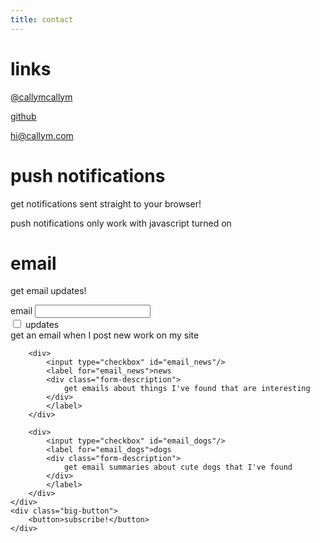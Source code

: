 ```yaml
---
title: contact
---
```

<h1>links</h1>

[@callymcallym](http://twitter.com/callymcallym)

[github](http://github.com/callym)

[hi@callym.com](mailto:hi@callym.com)

# push notifications
get notifications sent straight to your browser!
<div class="center monospace">
<span id="push_notifications">
	<noscript>
		push notifications only work with javascript turned on
	</noscript>
</span>
<a href="" id="push_notifications_action" style="display: none;"></a>
</div>

# email
get email updates!
<form class="center">
	<div class="email">
		<label for="email">email</label>
		<span class="email-input">
			<input type="email" id="email" name="email_address"/>
		</span>
	</div>
	<div class="checkboxes">
		<div>
			<input type="checkbox" id="email_updates"/>
			<label for="email_updates">updates
			<div class="form-description">
				get an email when I post new work on my site
			</div>
			</label>
		</div>

		<div>
			<input type="checkbox" id="email_news"/>
			<label for="email_news">news
			<div class="form-description">
				get emails about things I've found that are interesting
			</div>
			</label>
		</div>

		<div>
			<input type="checkbox" id="email_dogs"/>
			<label for="email_dogs">dogs
			<div class="form-description">
				get email summaries about cute dogs that I've found
			</div>
			</label>
		</div>
	</div>
	<div class="big-button">
		<button>subscribe!</button>
	</div>
</form>

<script>
$(document).ready(function() {
	var is_subscribed = false;
	var $action_link = $('#push_notifications_action');

	var update_message = function() {
		var message = "";
		var action = "";
		if (is_subscribed) {
			message = "you have already subscribed!";
			action = "click here to unsubscribe";
		}
		else {
			message = "you aren't currently subscribed!";
			action = "click here to subscribe";	
		}
		$('#push_notifications').html(message);
		$action_link.html(action);
	};

	var toggle_subscribe = function() {
		if (is_subscribed) {
			push_unsubscribe()
				.then(function() {
					is_subscribed = false;
					update_message();
				});
		}
		else {
			push_subscribe()
				.then(function() {
					is_subscribed = true;
					update_message();
				});
		}
		return false;
	};

	$action_link.on('click', toggle_subscribe);

	if (!navigator.serviceWorker || !('PushManager' in window))
	{
		$('#push_notifications').html(
			`<p>your web browser doesn't support Service Workers or Push Notifications</p>
			<p>for more information about what browsers do, check
			<a href="http://caniuse.com/#feat=push-api">here</a></p>`
		);
	}
	else if (Notification.permission === 'denied') {
		$('#push_notifications').html(
			`<p>you have blocked notifications!</p>
			<p>if you want to unblock them, see instructions
			<a href="https://support.google.com/chrome/answer/6148059?hl=en-GB&ref_topic=3434353">
				here (Google Chrome)</a>
			(steps for Firefox are very similar)</p>`
		);
	} else {
		$action_link.show();
		navigator.serviceWorker.ready
			.then(function(registration) {
				return registration.pushManager.getSubscription();
			})
			.then(function(subscription) {
				if (subscription) {
					is_subscribed = true;
				}
			})
			.then(update_message);
	}
});
</script>